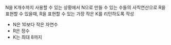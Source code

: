 N을 K개수까지 사용할 수 있는 상황에서 N으로 만들 수 있는 수들의 사칙연산으로 R을 표현할 수 있을때, R을 표현할 수 있는 가장 작은 K를 리턴하도록 작성

- N은 10보다 작은 자연수
- R은 정수
- K는 최대 8까지
